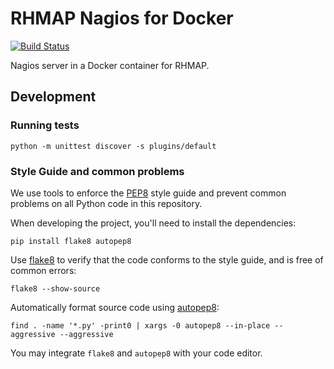 # RHMAP Nagios for Docker

[![Build Status](https://travis-ci.org/feedhenry/nagios-container.svg?branch=master)](https://travis-ci.org/feedhenry/nagios-container)

Nagios server in a Docker container for RHMAP.

## Development

### Running tests

```
python -m unittest discover -s plugins/default
```

### Style Guide and common problems

We use tools to enforce the [PEP8](https://www.python.org/dev/peps/pep-0008/)
style guide and prevent common problems on all Python code in this repository.

When developing the project, you'll need to install the dependencies:

```
pip install flake8 autopep8
```

Use [flake8](https://pypi.python.org/pypi/flake8) to verify that the code
conforms to the style guide, and is free of common errors:

```
flake8 --show-source
```

Automatically format source code using
[autopep8](https://pypi.python.org/pypi/autopep8):

```
find . -name '*.py' -print0 | xargs -0 autopep8 --in-place --aggressive --aggressive
```

You may integrate `flake8` and `autopep8` with your code editor.
